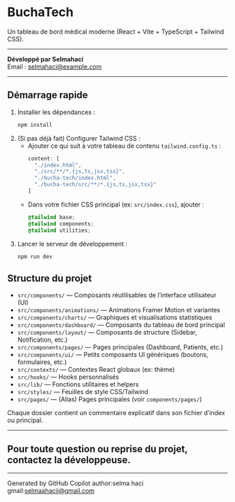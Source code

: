 # BuchaTech

Un tableau de bord médical moderne (React + Vite + TypeScript + Tailwind CSS).

---

**Développé par Selmahaci**  
Email : selmahaci@example.com

---

## Démarrage rapide

1. Installer les dépendances :
   ```powershell
   npm install
   ```
2. (Si pas déjà fait) Configurer Tailwind CSS :
   - Ajouter ce qui suit à votre tableau de contenu `tailwind.config.ts` :
     ```js
     content: [
       "./index.html",
       "./src/**/*.{js,ts,jsx,tsx}",
       "./bucha-tech/index.html",
       "./bucha-tech/src/**/*.{js,ts,jsx,tsx}"
     ]
     ```
   - Dans votre fichier CSS principal (ex: `src/index.css`), ajouter :
     ```css
     @tailwind base;
     @tailwind components;
     @tailwind utilities;
     ```
3. Lancer le serveur de développement :
   ```powershell
   npm run dev
   ```

## Structure du projet

- `src/components/` — Composants réutilisables de l’interface utilisateur (UI)
- `src/components/animations/` — Animations Framer Motion et variantes
- `src/components/charts/` — Graphiques et visualisations statistiques
- `src/components/dashboard/` — Composants du tableau de bord principal
- `src/components/layout/` — Composants de structure (Sidebar, Notification, etc.)
- `src/components/pages/` — Pages principales (Dashboard, Patients, etc.)
- `src/components/ui/` — Petits composants UI génériques (boutons, formulaires, etc.)
- `src/contexts/` — Contextes React globaux (ex: thème)
- `src/hooks/` — Hooks personnalisés
- `src/lib/` — Fonctions utilitaires et helpers
- `src/styles/` — Feuilles de style CSS/Tailwind
- `src/pages/` — (Alias) Pages principales (voir `components/pages/`)

Chaque dossier contient un commentaire explicatif dans son fichier d’index ou principal.

---

## Pour toute question ou reprise du projet, contactez la développeuse.

---

Generated by GitHub Copilot
 author:selma haci
 gmail:selmaahacii@gmail.com